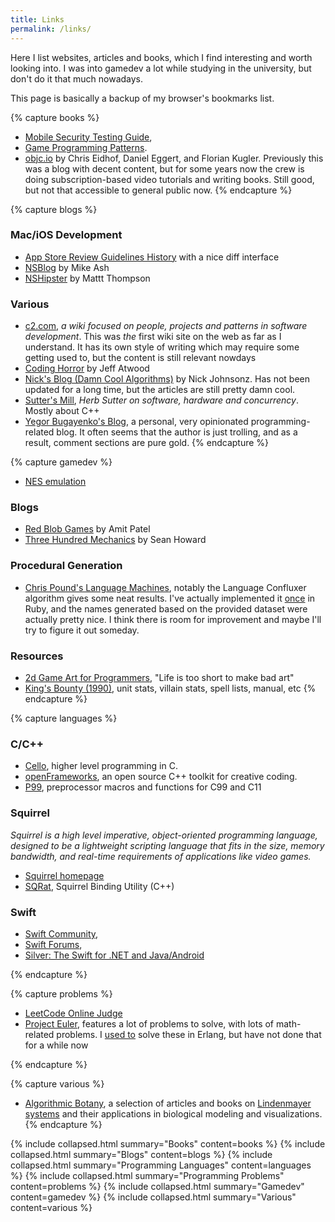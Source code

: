 ```yaml
---
title: Links
permalink: /links/
---
```

Here I list websites, articles and books, which I find interesting and worth looking into. I was into
gamedev a lot while studying in the university, but don't do it that much nowadays.

This page is basically a backup of my browser's bookmarks list.

<!-- -------------------------------------------------------------------------------------------- -->
<!-- -------------------------------------------------------------------------------------------- -->
{% capture books %}
- [Mobile Security Testing Guide](https://mobile-security.gitbook.io/mobile-security-testing-guide/),
- [Game Programming Patterns](https://gameprogrammingpatterns.com/contents.html).
- [objc.io](http://www.objc.io/) by Chris Eidhof, Daniel Eggert, and Florian Kugler. Previously
  this was a blog with decent content, but for some years now the crew is doing subscription-based
  video tutorials and writing books. Still good, but not that accessible to general public now.
{% endcapture %}
<!-- -------------------------------------------------------------------------------------------- -->
<!-- -------------------------------------------------------------------------------------------- -->



<!-- -------------------------------------------------------------------------------------------- -->
<!-- -------------------------------------------------------------------------------------------- -->
{% capture blogs %}

### Mac/iOS Development
- [App Store Review Guidelines History](http://www.appstorereviewguidelineshistory.com) with
    a nice diff interface
- [NSBlog](https://mikeash.com/pyblog/) by Mike Ash
- [NSHipster](http://nshipster.com/) by Mattt Thompson

### Various
- [c2.com](http://c2.com/cgi/wiki), _a wiki focused on people, projects and patterns in software
  development_. This was _the_ first wiki site on the web as far as I understand. It has its own
  style of writing which may require some getting used to, but the content is still relevant
  nowdays
- [Coding Horror](http://blog.codinghorror.com/) by Jeff Atwood
- [Nick's Blog (Damn Cool Algorithms)](http://blog.notdot.net/tag/damn-cool-algorithms) by Nick
    Johnsonz. Has not been updated for a long time, but the articles are still pretty damn cool.
- [Sutter's Mill](http://herbsutter.com), _Herb Sutter on software, hardware and concurrency_. Mostly
  about C++
- [Yegor Bugayenko's Blog](http://www.yegor256.com), a personal, very opinionated programming-related
    blog. It often seems that the author is just trolling, and as a result, comment sections are
    pure gold.
{% endcapture %}
<!-- -------------------------------------------------------------------------------------------- -->
<!-- -------------------------------------------------------------------------------------------- -->



<!-- -------------------------------------------------------------------------------------------- -->
<!-- -------------------------------------------------------------------------------------------- -->
{% capture gamedev %}

- [NES emulation](http://wiki.nesdev.com/w/index.php/Nesdev_Wiki)

### Blogs
- [Red Blob Games](http://www.redblobgames.com/) by Amit Patel
- [Three Hundred Mechanics](http://www.squidi.net/three/) by Sean Howard

### Procedural Generation
- [Chris Pound's Language Machines](http://generators.christopherpound.com/), notably the Language
    Confluxer algorithm gives some neat results. I've actually implemented it [once](https://github.com/wanderwaltz/Blogdemos/blob/master/Language%20Confluxer/Ruby/language.rb) in Ruby, and the
    names generated based on the provided dataset were actually pretty nice. I think there is room
    for improvement and maybe I'll try to figure it out someday.

### Resources
- [2d Game Art for Programmers](http://2dgameartforprogrammers.blogspot.com), "Life is too short
    to make bad art"
- [King's Bounty (1990)](http://shrines.rpgclassics.com/genesis/kingbounty/index.shtml), unit
    stats, villain stats, spell lists, manual, etc
{% endcapture %}
<!-- -------------------------------------------------------------------------------------------- -->
<!-- -------------------------------------------------------------------------------------------- -->



<!-- -------------------------------------------------------------------------------------------- -->
<!-- -------------------------------------------------------------------------------------------- -->
{% capture languages %}

### C/C++
- [Cello](http://libcello.org), higher level programming in C.
- [openFrameworks](http://www.openframeworks.cc), an open source C++ toolkit for creative coding.
- [P99](http://p99.gforge.inria.fr/p99-html/index.html), preprocessor macros and functions
    for C99 and C11

### Squirrel
*Squirrel is a high level imperative, object-oriented programming language, designed to be a
lightweight scripting language that fits in the size, memory bandwidth, and real-time
requirements of applications like video games.*

- [Squirrel homepage](http://squirrel-lang.org/)
- [SQRat](http://scrat.sourceforge.net/), Squirrel Binding Utility (C++)

### Swift

- [Swift Community](https://swift.org),
- [Swift Forums](https://forums.swift.org),
- [Silver: The Swift for .NET and Java/Android](https://www.elementscompiler.com/elements/silver/)

{% endcapture %}
<!-- -------------------------------------------------------------------------------------------- -->
<!-- -------------------------------------------------------------------------------------------- -->



<!-- -------------------------------------------------------------------------------------------- -->
<!-- -------------------------------------------------------------------------------------------- -->
{% capture problems %}

- [LeetCode Online Judge](https://leetcode.com/)
- [Project Euler](https://projecteuler.net/), features a lot of problems to solve, with lots of
    math-related problems. I [used to](https://github.com/wanderwaltz/erlang-project-euler) solve
    these in Erlang, but have not done that for a while now

{% endcapture %}
<!-- -------------------------------------------------------------------------------------------- -->
<!-- -------------------------------------------------------------------------------------------- -->



<!-- -------------------------------------------------------------------------------------------- -->
<!-- -------------------------------------------------------------------------------------------- -->
{% capture various %}
- [Algorithmic Botany](http://algorithmicbotany.org/), a selection of articles and books on
    [Lindenmayer systems](http://en.wikipedia.org/wiki/L-system) and their applications in biological
    modeling and visualizations.
{% endcapture %}
<!-- -------------------------------------------------------------------------------------------- -->
<!-- -------------------------------------------------------------------------------------------- -->



{% include collapsed.html summary="Books" content=books %}
{% include collapsed.html summary="Blogs" content=blogs %}
{% include collapsed.html summary="Programming Languages" content=languages %}
{% include collapsed.html summary="Programming Problems" content=problems %}
{% include collapsed.html summary="Gamedev" content=gamedev %}
{% include collapsed.html summary="Various" content=various %}
